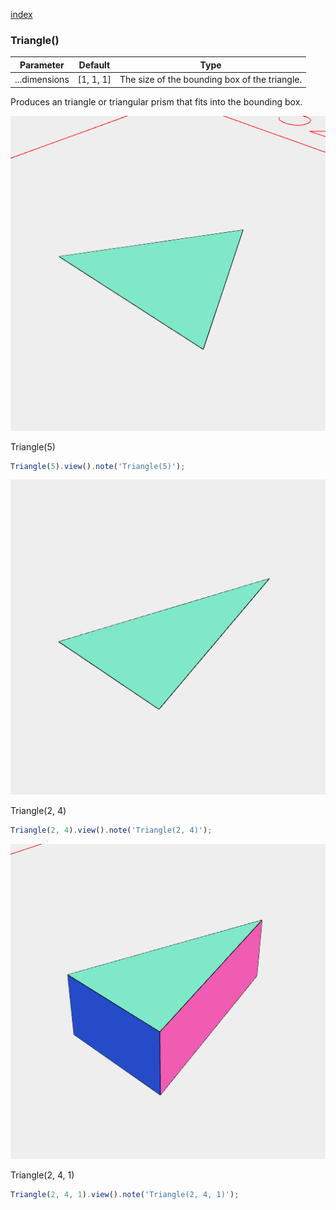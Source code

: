 [index](../../nb/api/index.md)
### Triangle()
Parameter|Default|Type
---|---|---
...dimensions|[1, 1, 1]|The size of the bounding box of the triangle.

Produces an triangle or triangular prism that fits into the bounding box.

![Image](Triangle.md.$2.png)

Triangle(5)

```JavaScript
Triangle(5).view().note('Triangle(5)');
```

![Image](Triangle.md.$3.png)

Triangle(2, 4)

```JavaScript
Triangle(2, 4).view().note('Triangle(2, 4)');
```

![Image](Triangle.md.$4.png)

Triangle(2, 4, 1)

```JavaScript
Triangle(2, 4, 1).view().note('Triangle(2, 4, 1)');
```

